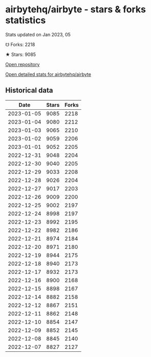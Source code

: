 # airbytehq/airbyte - stars & forks statistics

Stats updated on Jan 2023, 05

☋ Forks: 2218

★ Stars: 9085

[Open repository](https://github.com/airbytehq/airbyte)

[Open detailed stats for airbytehq/airbyte](https://reviewgithub.com/rep/airbytehq/airbyte)

## Historical data
| Date | Stars | Forks |
|------|-------|-------|
| 2023-01-05 | 9085 | 2218 | 
| 2023-01-04 | 9080 | 2212 | 
| 2023-01-03 | 9065 | 2210 | 
| 2023-01-02 | 9059 | 2206 | 
| 2023-01-01 | 9052 | 2205 | 
| 2022-12-31 | 9048 | 2204 | 
| 2022-12-30 | 9040 | 2205 | 
| 2022-12-29 | 9033 | 2208 | 
| 2022-12-28 | 9026 | 2204 | 
| 2022-12-27 | 9017 | 2203 | 
| 2022-12-26 | 9009 | 2200 | 
| 2022-12-25 | 9002 | 2197 | 
| 2022-12-24 | 8998 | 2197 | 
| 2022-12-23 | 8992 | 2195 | 
| 2022-12-22 | 8982 | 2186 | 
| 2022-12-21 | 8974 | 2184 | 
| 2022-12-20 | 8971 | 2180 | 
| 2022-12-19 | 8944 | 2175 | 
| 2022-12-18 | 8940 | 2173 | 
| 2022-12-17 | 8932 | 2173 | 
| 2022-12-16 | 8900 | 2168 | 
| 2022-12-15 | 8898 | 2167 | 
| 2022-12-14 | 8882 | 2158 | 
| 2022-12-12 | 8867 | 2151 | 
| 2022-12-11 | 8862 | 2148 | 
| 2022-12-10 | 8854 | 2147 | 
| 2022-12-09 | 8852 | 2145 | 
| 2022-12-08 | 8845 | 2140 | 
| 2022-12-07 | 8827 | 2127 | 

